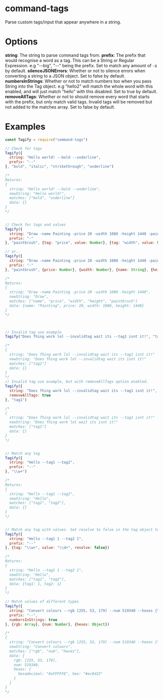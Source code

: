 # command-tags
Parse custom tags/input that appear anywhere in a string.

# Options
**string**: The string to parse command tags from.
**prefix**: The prefix that would recognise a word as a tag. This can be a String or Regular Expression. e.g "--big", "--" being the prefix. Set to match any amount of `-`s by default.
**silenceJSONErrors**: Whether or not to silence errors when converting a string to a JSON object. Set to false by default.
**numbersInStrings**: Whether or not to match numbers too when you pass String into the Tag object. e.g "hello2" will match the whole word with this enabled, and will just match "hello" with this disabled. Set to true by default.
**removeAllTags**: Whether or not to should remove every word that starts with the prefix, but only match valid tags. Invalid tags will be removed but not added to the matches array. Set to false by default.

# Examples
```js
const Tagify = require("command-tags")

// Check for tags
Tagify({
  string: "Hello world! --bold --underline",
  prefix: "--"
}, "bold", "italic", "strikethrough", "underline")

/*
Returns:
{
  string: "Hello world! --bold --underline",
  newString: "Hello world!",
  matches: ["bold", "underline"]
  data: {}
}
*/


// Check for tags and values
Tagify({
  string: "Draw -name Painting -price 20 -width 1080 -height 1440 -paintbrush",
  prefix: "-"
}, "paintbrush", {tag: "price", value: Number}, {tag: "width", value: Number}, {tag: "name", value: String}, {tag: "height", value: Number})

// or..
Tagify({
  string: "Draw -name Painting -price 20 -width 1080 -height 1440 -paintbrush",
  prefix: "-"
}, "paintbrush", {price: Number}, {width: Number}, {name: String}, {height: Number})

/*
Returns:
{
  string: "Draw -name Painting -price 20 -width 1080 -height 1440",
  newString: "Draw",
  matches: ["name", "price", "width", "height", "paintbrush"]
  data: {name: "Painting", price: 20, width: 1080, height: 1440}
}
*/



// Invalid tag use example
Tagify("Does fhing work lol --invalidtag wait its --tag1 isnt it!", "tag1")

/*
{
  string: "Does fhing work lol --invalidtag wait its --tag1 isnt it!"
  newString: "Does fhing work lol --invalidtag wait its isnt it!"
  matches: ["tag1"]
  data: {}
}
*/
// Invalid tag use example, but with removeAllTags option enabled.
Tagify({
  string: "Does fhing work lol --invalidtag wait its --tag1 isnt it!",
  removeAllTags: true
}, "tag1")

/*
{
  string: "Does fhing work lol --invalidtag wait its --tag1 isnt it!"
  newString: "Does fhing work lol wait its isnt it!"
  matches: ["tag1"]
  data: {}
}
*/


// Match any tag
Tagify({
  string: "Hello --tag1 --tag2",
  prefix: "--"
}, "\\w+")

/*
Returns:
{
  string: "Hello --tag1 --tag2",
  newString: "Hello",
  matches: ["tag1", "tag2"],
  data: {}
}
*/


// Match any tag with values. Set resolve to false in the tag object to avoid resolving the value to match a string.
Tagify({
  string: "Hello --tag1 1 --tag2 1",
  prefix: "--"
}, {tag: "\\w+", value: "\\d+", resolve: false})

/*
Returns:
{
  string: "Hello --tag1 1 --tag2 1",
  newString: "Hello",
  matches: ["tag1", "tag2"],
  data: {tag1: 1, tag2: 1}
}
*/

// Match values of different types
Tagify({
  string: "Convert colours --rgb [255, 53, 179] --num 519340 --hexes {\"hexadecimal\": \"0xFFFFFE\", \"hex\": \"#ec0d23\"}",
  prefix: "--",
  numbersInStrings: true
}, {rgb: Array}, {num: Number}, {hexes: Object})

/*
{
  string: "Convert colours --rgb [255, 53, 179] --num 519340 --hexes {\"hexadecimal\": \"0xFFFFFE\", \"hex\": \"#ec0d23\"}",
  newString: "Convert colours",
  matches: ["rgb", "num", "hexes"],
  data: {
    rgb: [255, 53, 179], 
    num: 519340, 
    hexes: {
      hexadecimal: "0xFFFFFE", hex: "#ec0d23"
    }
  }
}
*/
```
